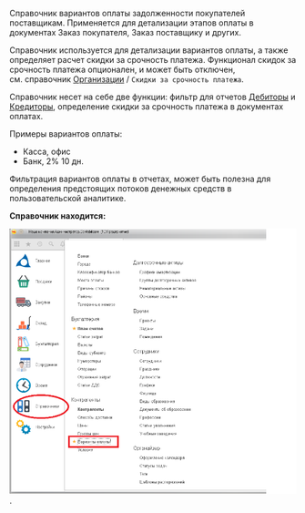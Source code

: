 ﻿Справочник вариантов оплаты задолженности покупателей поставщикам. Применяется для детализации этапов оплаты в документах Заказ покупателя, Заказ поставщику и других.

Справочник используется для детализации вариантов оплаты, а также определяет расчет скидки за срочность платежа. Функционал скидок за срочность платежа опционален, и может быть отключен, см. справочник [Организации](/c/Companies) / `Скидки за срочность платежа`.

Справочник несет на себе две функции: фильтр для отчетов [Дебиторы](/r/Debts) и [Кредиторы](/r/VendorDebts), определение скидки за срочность платежа в документах оплатах.

Примеры вариантов оплаты:

*   Касса, офис
*   Банк, 2% 10 дн.

Фильтрация вариантов оплаты в отчетах, может быть полезна для определения предстоящих потоков денежных средств в пользовательской аналитике.

**Справочник находится:**

![](../img/2019_03_21_15_38_581.png).
